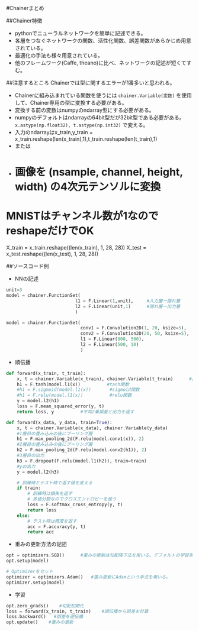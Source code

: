#Chainerまとめ

##Chainer特徴
* pythonでニューラルネットワークを簡単に記述できる。
* 各層をつなぐネットワークの関数、活性化関数、誤差関数があらかじめ用意されている。
* 最適化の手法も様々用意されている。
* 他のフレームワーク(Caffe, theano)に比べ、ネットワークの記述が短くてすむ。

##注意するところ
Chainerでは型に関するエラーが1番多いと思われる。
* Chainerに組み込まれている関数を使うには `chainer.Variable(変数)` を使用して、Chainer専用の型に変換する必要がある。
* 変換する前の変数はnumpyのndarray型にする必要がある。
* numpyのデフォルトはndarrayの64bit型だが32bit型である必要がある。`x.astype(np.float32), t.astype(np.int32)` で変える。
* 入力のndarrayはx_train,y_train = x_train.reshape(len(x_train),1),t_train.reshape(len(t_train),1)
* または
* # 画像を (nsample, channel, height, width) の4次元テンソルに変換
# MNISTはチャンネル数が1なのでreshapeだけでOK
X_train = x_train.reshape((len(x_train), 1, 28, 28))
X_test = x_test.reshape((len(x_test), 1, 28, 28))

##ソースコード例
* NNの記述

```py
unit=3
model = chainer.FunctionSet(
                          l1 = F.Linear(1,unit),     #入力層ー隠れ層
                          l2 = F.Linear(unit,1)      #隠れ層ー出力層
                          )
```

```py
model = chainer.FunctionSet(
                            conv1 = F.Convolution2D(1, 20, ksize=5),
                            conv2 = F.Convolution2D(20, 50, ksize=5),
                            l1 = F.Linear(800, 500),
                            l2 = F.Linear(500, 10)
                            )
```

* 順伝播
```py
def forward(x_train, t_train):
    x, t = chainer.Variable(x_train), chainer.Variable(t_train)      #訓練データをchainerで使える型に変換
    h1 = F.tanh(model.l1(x))          #tanh関数
    #h1 = F.sigmoid(model.l1(x))       #sigmoid関数
    #h1 = F.relu(model.l1(x))          #relu関数
    y = model.l2(h1)
    loss = F.mean_squared_error(y, t)
    return loss, y          #平均2乗誤差と出力を返す
```

```py
def forward(x_data, y_data, train=True):
    x, t = chainer.Variable(x_data), chainer.Variable(y_data)
    #1層目の畳み込みの後にプーリング層
    h1 = F.max_pooling_2d(F.relu(model.conv1(x)), 2)
    #2層目の畳み込みの後にプーリング層
    h2 = F.max_pooling_2d(F.relu(model.conv2(h1)), 2)
    #3層目の出力
    h3 = F.dropout(F.relu(model.l1(h2)), train=train)
    #yの出力
    y = model.l2(h3)

    # 訓練時とテスト時で返す値を変える
    if train:
        # 訓練時は損失を返す
        # 多値分類なのでクロスエントロピーを使う
        loss = F.softmax_cross_entropy(y, t)
        return loss
    else:
        # テスト時は精度を返す
        acc = F.accuracy(y, t)
        return acc
```

* 重みの更新方法の記述
```py
opt = optimizers.SGD()      #重みの更新は勾配降下法を用いる。デフォルトの学習率はlr=0.01
opt.setup(model)
```

```py
# Optimizerをセット
optimizer = optimizers.Adam()   #重み更新にAdamという手法を用いる。
optimizer.setup(model)
```

* 学習

```py
opt.zero_grads()    #勾配初期化
loss = forward(x_train, t_train)    #順伝播から誤差を計算
loss.backward()   #誤差を逆伝播
opt.update()    #重みの更新
```
